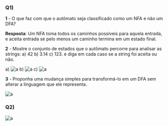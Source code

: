 ### **Q1)** 

**1** - O que faz com que o autômato seja classificado como um NFA e não um DFA?

**Resposta**: Um NFA toma todos os caminhos possíveis para aquela entrada, e aceita entrada se pelo menos um caminho termina em um estado final.

**2** - Mostre o conjunto de estados que o autômato percorre para analisar as strings: a) 42 b) 3.14 c) 123. e diga em cada caso se a string foi aceita ou não.

a) ![a](q2a.jpg)
b) ![a](q2b.jpg)
c) ![a](q2c.jpg)

**3** - Proponha uma mudança simples para transformá-lo em um DFA sem alterar a linguagem que ele representa.

![a](q3.jpg)

### **Q2)** 

![a](q21.jpg)